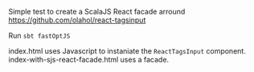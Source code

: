 Simple test to create a ScalaJS React facade arround https://github.com/olahol/react-tagsinput

Run `sbt fastOptJS`

index.html uses Javascript to instaniate the `ReactTagsInput` component.
index-with-sjs-react-facade.html uses a facade.
